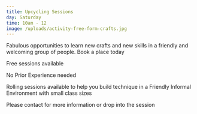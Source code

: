 ```yaml
---
title: Upcycling Sessions
day: Saturday
time: 10am - 12
image: /uploads/activity-free-form-crafts.jpg
---
```

Fabulous opportunities to learn new crafts and new skills in a friendly and welcoming group of people. Book a place today

Free sessions available

No Prior Experience needed

Rolling sessions available to help you build technique in a Friendly Informal Environment with small class sizes

Please contact for more information or drop into the session